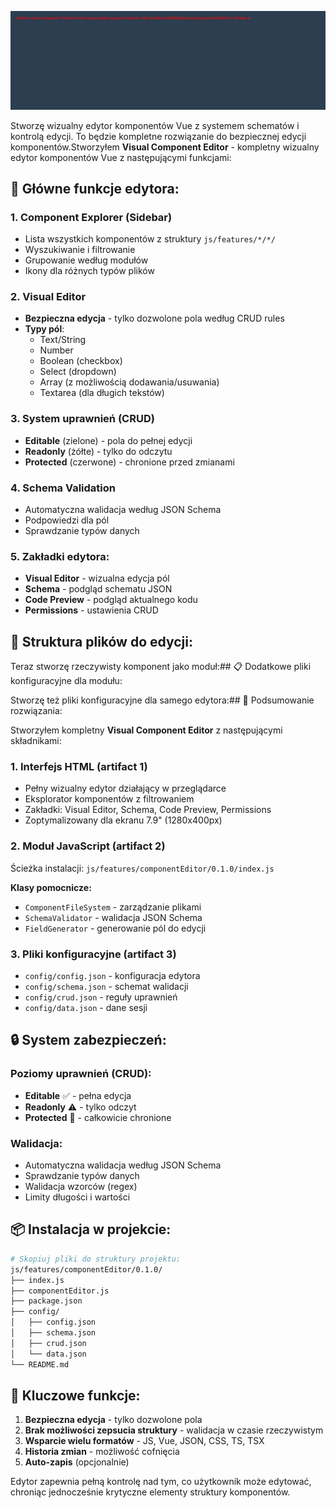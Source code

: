![componentEditor Screenshot](./componentEditor.png)

Stworzę wizualny edytor komponentów Vue z systemem schematów i kontrolą edycji. To będzie kompletne rozwiązanie do bezpiecznej edycji komponentów.Stworzyłem **Visual Component Editor** - kompletny wizualny edytor komponentów Vue z następującymi funkcjami:

## 🎯 Główne funkcje edytora:

### 1. **Component Explorer (Sidebar)**
- Lista wszystkich komponentów z struktury `js/features/*/*/`
- Wyszukiwanie i filtrowanie
- Grupowanie według modułów
- Ikony dla różnych typów plików

### 2. **Visual Editor**
- **Bezpieczna edycja** - tylko dozwolone pola według CRUD rules
- **Typy pól**:
    - Text/String
    - Number
    - Boolean (checkbox)
    - Select (dropdown)
    - Array (z możliwością dodawania/usuwania)
    - Textarea (dla długich tekstów)

### 3. **System uprawnień (CRUD)**
- **Editable** (zielone) - pola do pełnej edycji
- **Readonly** (żółte) - tylko do odczytu
- **Protected** (czerwone) - chronione przed zmianami

### 4. **Schema Validation**
- Automatyczna walidacja według JSON Schema
- Podpowiedzi dla pól
- Sprawdzanie typów danych

### 5. **Zakładki edytora**:
- **Visual Editor** - wizualna edycja pól
- **Schema** - podgląd schematu JSON
- **Code Preview** - podgląd aktualnego kodu
- **Permissions** - ustawienia CRUD

## 📁 Struktura plików do edycji:

Teraz stworzę rzeczywisty komponent jako moduł:## 📋 Dodatkowe pliki konfiguracyjne dla modułu:

Stworzę też pliki konfiguracyjne dla samego edytora:## 🚀 Podsumowanie rozwiązania:

Stworzyłem kompletny **Visual Component Editor** z następującymi składnikami:

### 1. **Interfejs HTML** (artifact 1)
- Pełny wizualny edytor działający w przeglądarce
- Eksplorator komponentów z filtrowaniem
- Zakładki: Visual Editor, Schema, Code Preview, Permissions
- Zoptymalizowany dla ekranu 7.9" (1280x400px)

### 2. **Moduł JavaScript** (artifact 2)
Ścieżka instalacji: `js/features/componentEditor/0.1.0/index.js`

**Klasy pomocnicze:**
- `ComponentFileSystem` - zarządzanie plikami
- `SchemaValidator` - walidacja JSON Schema
- `FieldGenerator` - generowanie pól do edycji

### 3. **Pliki konfiguracyjne** (artifact 3)
- `config/config.json` - konfiguracja edytora
- `config/schema.json` - schemat walidacji
- `config/crud.json` - reguły uprawnień
- `config/data.json` - dane sesji

## 🔒 System zabezpieczeń:

### **Poziomy uprawnień (CRUD):**
- **Editable** ✅ - pełna edycja
- **Readonly** ⚠️ - tylko odczyt
- **Protected** 🚫 - całkowicie chronione

### **Walidacja:**
- Automatyczna walidacja według JSON Schema
- Sprawdzanie typów danych
- Walidacja wzorców (regex)
- Limity długości i wartości

## 📦 Instalacja w projekcie:

```bash
# Skopiuj pliki do struktury projektu:
js/features/componentEditor/0.1.0/
├── index.js
├── componentEditor.js
├── package.json
├── config/
│   ├── config.json
│   ├── schema.json
│   ├── crud.json
│   └── data.json
└── README.md
```

## 🎯 Kluczowe funkcje:

1. **Bezpieczna edycja** - tylko dozwolone pola
2. **Brak możliwości zepsucia struktury** - walidacja w czasie rzeczywistym
3. **Wsparcie wielu formatów** - JS, Vue, JSON, CSS, TS, TSX
4. **Historia zmian** - możliwość cofnięcia
5. **Auto-zapis** (opcjonalnie)

Edytor zapewnia pełną kontrolę nad tym, co użytkownik może edytować, chroniąc jednocześnie krytyczne elementy struktury komponentów.